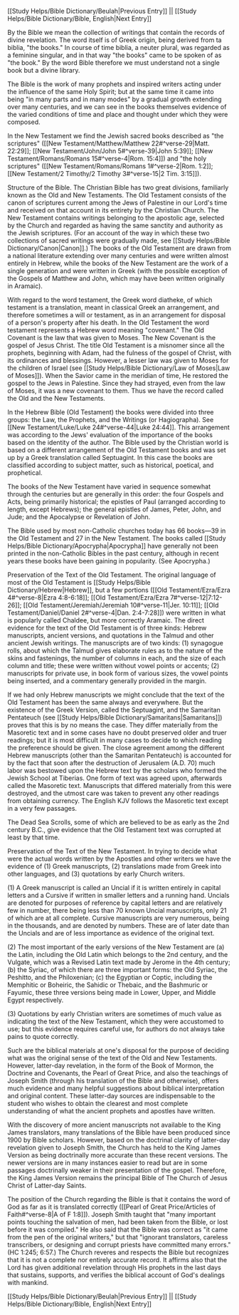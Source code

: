 [[Study Helps/Bible Dictionary/Beulah|Previous Entry]]  ||  [[Study Helps/Bible Dictionary/Bible, English|Next Entry]]

 By the Bible we mean the collection of writings that contain the records of divine revelation. The word itself is of Greek origin, being derived from ta biblia, "the books." In course of time biblia, a neuter plural, was regarded as a feminine singular, and in that way "the books" came to be spoken of as "the book." By the word Bible therefore we must understand not a single book but a divine library.

 The Bible is the work of many prophets and inspired writers acting under the influence of the same Holy Spirit; but at the same time it came into being "in many parts and in many modes" by a gradual growth extending over many centuries, and we can see in the books themselves evidence of the varied conditions of time and place and thought under which they were composed.

 In the New Testament we find the Jewish sacred books described as "the scriptures" ([[New Testament/Matthew/Matthew 22#^verse-29|Matt. 22:29]]; [[New Testament/John/John 5#^verse-39|John 5:39]]; [[New Testament/Romans/Romans 15#^verse-4|Rom. 15:4]]) and "the holy scriptures" ([[New Testament/Romans/Romans 1#^verse-2|Rom. 1:2]]; [[New Testament/2 Timothy/2 Timothy 3#^verse-15|2 Tim. 3:15]]).

 Structure of the Bible. The Christian Bible has two great divisions, familiarly known as the Old and New Testaments. The Old Testament consists of the canon of scriptures current among the Jews of Palestine in our Lord's time and received on that account in its entirety by the Christian Church. The New Testament contains writings belonging to the apostolic age, selected by the Church and regarded as having the same sanctity and authority as the Jewish scriptures. (For an account of the way in which these two collections of sacred writings were gradually made, see [[Study Helps/Bible Dictionary/Canon|Canon]].) The books of the Old Testament are drawn from a national literature extending over many centuries and were written almost entirely in Hebrew, while the books of the New Testament are the work of a single generation and were written in Greek (with the possible exception of the Gospels of Matthew and John, which may have been written originally in Aramaic).

 With regard to the word testament, the Greek word diatheke, of which testament is a translation, meant in classical Greek an arrangement, and therefore sometimes a will or testament, as in an arrangement for disposal of a person's property after his death. In the Old Testament the word testament represents a Hebrew word meaning "covenant." The Old Covenant is the law that was given to Moses. The New Covenant is the gospel of Jesus Christ. The title Old Testament is a misnomer since all the prophets, beginning with Adam, had the fulness of the gospel of Christ, with its ordinances and blessings. However, a lesser law was given to Moses for the children of Israel (see [[Study Helps/Bible Dictionary/Law of Moses|Law of Moses]]). When the Savior came in the meridian of time, He restored the gospel to the Jews in Palestine. Since they had strayed, even from the law of Moses, it was a new covenant to them. Thus we have the record called the Old and the New Testaments.

 In the Hebrew Bible (Old Testament) the books were divided into three groups: the Law, the Prophets, and the Writings (or Hagiographa). See [[New Testament/Luke/Luke 24#^verse-44|Luke 24:44]]. This arrangement was according to the Jews' evaluation of the importance of the books based on the identity of the author. The Bible used by the Christian world is based on a different arrangement of the Old Testament books and was set up by a Greek translation called Septuagint. In this case the books are classified according to subject matter, such as historical, poetical, and prophetical.

 The books of the New Testament have varied in sequence somewhat through the centuries but are generally in this order: the four Gospels and Acts, being primarily historical; the epistles of Paul (arranged according to length, except Hebrews); the general epistles of James, Peter, John, and Jude; and the Apocalypse or Revelation of John.

 The Bible used by most non-Catholic churches today has 66 books—39 in the Old Testament and 27 in the New Testament. The books called [[Study Helps/Bible Dictionary/Apocrypha|Apocrypha]] have generally not been printed in the non-Catholic Bibles in the past century, although in recent years these books have been gaining in popularity. (See Apocrypha.)

 Preservation of the Text of the Old Testament. The original language of most of the Old Testament is [[Study Helps/Bible Dictionary/Hebrew|Hebrew]], but a few portions ([[Old Testament/Ezra/Ezra 4#^verse-8|Ezra 4:8-6:18]]; [[Old Testament/Ezra/Ezra 7#^verse-12|7:12-26]]; [[Old Testament/Jeremiah/Jeremiah 10#^verse-11|Jer. 10:11]]; [[Old Testament/Daniel/Daniel 2#^verse-4|Dan. 2:4-7:28]]) were written in what is popularly called Chaldee, but more correctly Aramaic. The direct evidence for the text of the Old Testament is of three kinds: Hebrew manuscripts, ancient versions, and quotations in the Talmud and other ancient Jewish writings. The manuscripts are of two kinds: (1) synagogue rolls, about which the Talmud gives elaborate rules as to the nature of the skins and fastenings, the number of columns in each, and the size of each column and title; these were written without vowel points or accents; (2) manuscripts for private use, in book form of various sizes, the vowel points being inserted, and a commentary generally provided in the margin.

 If we had only Hebrew manuscripts we might conclude that the text of the Old Testament has been the same always and everywhere. But the existence of the Greek Version, called the Septuagint, and the Samaritan Pentateuch (see [[Study Helps/Bible Dictionary/Samaritans|Samaritans]]) proves that this is by no means the case. They differ materially from the Masoretic text and in some cases have no doubt preserved older and truer readings; but it is most difficult in many cases to decide to which reading the preference should be given. The close agreement among the different Hebrew manuscripts (other than the Samaritan Pentateuch) is accounted for by the fact that soon after the destruction of Jerusalem (A.D. 70) much labor was bestowed upon the Hebrew text by the scholars who formed the Jewish School at Tiberias. One form of text was agreed upon, afterwards called the Masoretic text. Manuscripts that differed materially from this were destroyed, and the utmost care was taken to prevent any other readings from obtaining currency. The English KJV follows the Masoretic text except in a very few passages.

 The Dead Sea Scrolls, some of which are believed to be as early as the 2nd century B.C., give evidence that the Old Testament text was corrupted at least by that time.

 Preservation of the Text of the New Testament. In trying to decide what were the actual words written by the Apostles and other writers we have the evidence of (1) Greek manuscripts, (2) translations made from Greek into other languages, and (3) quotations by early Church writers.

 (1) A Greek manuscript is called an Uncial if it is written entirely in capital letters and a Cursive if written in smaller letters and a running hand. Uncials are denoted for purposes of reference by capital letters and are relatively few in number, there being less than 70 known Uncial manuscripts, only 21 of which are at all complete. Cursive manuscripts are very numerous, being in the thousands, and are denoted by numbers. These are of later date than the Uncials and are of less importance as evidence of the original text.

 (2) The most important of the early versions of the New Testament are (a) the Latin, including the Old Latin which belongs to the 2nd century, and the Vulgate, which was a Revised Latin text made by Jerome in the 4th century; (b) the Syriac, of which there are three important forms: the Old Syriac, the Peshitto, and the Philoxenian; (c) the Egyptian or Coptic, including the Memphitic or Boheiric, the Sahidic or Thebaic, and the Bashmuric or Fayumic, these three versions being made in Lower, Upper, and Middle Egypt respectively.

 (3) Quotations by early Christian writers are sometimes of much value as indicating the text of the New Testament, which they were accustomed to use; but this evidence requires careful use, for authors do not always take pains to quote correctly.

 Such are the biblical materials at one's disposal for the purpose of deciding what was the original sense of the text of the Old and New Testaments. However, latter-day revelation, in the form of the Book of Mormon, the Doctrine and Covenants, the Pearl of Great Price, and also the teachings of Joseph Smith (through his translation of the Bible and otherwise), offers much evidence and many helpful suggestions about biblical interpretation and original content. These latter-day sources are indispensable to the student who wishes to obtain the clearest and most complete understanding of what the ancient prophets and apostles have written.

 With the discovery of more ancient manuscripts not available to the King James translators, many translations of the Bible have been produced since 1900 by Bible scholars. However, based on the doctrinal clarity of latter-day revelation given to Joseph Smith, the Church has held to the King James Version as being doctrinally more accurate than these recent versions. The newer versions are in many instances easier to read but are in some passages doctrinally weaker in their presentation of the gospel. Therefore, the King James Version remains the principal Bible of The Church of Jesus Christ of Latter-day Saints.

 The position of the Church regarding the Bible is that it contains the word of God as far as it is translated correctly ([[Pearl of Great Price/Articles of Faith#^verse-8|A of F 1:8]]). Joseph Smith taught that "many important points touching the salvation of men, had been taken from the Bible, or lost before it was compiled." He also said that the Bible was correct as "it came from the pen of the original writers," but that "ignorant translators, careless transcribers, or designing and corrupt priests have committed many errors." (HC 1:245; 6:57.) The Church reveres and respects the Bible but recognizes that it is not a complete nor entirely accurate record. It affirms also that the Lord has given additional revelation through His prophets in the last days that sustains, supports, and verifies the biblical account of God's dealings with mankind.

[[Study Helps/Bible Dictionary/Beulah|Previous Entry]]  ||  [[Study Helps/Bible Dictionary/Bible, English|Next Entry]]